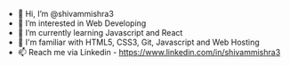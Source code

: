 - 👋 Hi, I’m @shivammishra3
- 👀 I’m interested in Web Developing
- 🌱 I’m currently learning Javascript and React
- 💞️ I'm familiar with HTML5, CSS3, Git, Javascript and Web Hosting
- 📫 Reach me via Linkedin - https://www.linkedin.com/in/shivammishra3

<!---
shivammishra3/shivammishra3 is a ✨ special ✨ repository because its `README.md` (this file) appears on your GitHub profile.
You can click the Preview link to take a look at your changes.
--->
